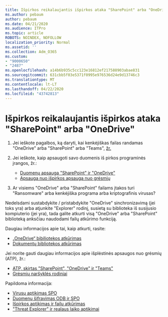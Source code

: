 ```yaml
---
title: Išpirkos reikalaujantis išpirkos ataka "SharePoint" arba "OneDrive"
ms.author: pebaum
author: pebaum
ms.date: 04/21/2020
ms.audience: ITPro
ms.topic: article
ROBOTS: NOINDEX, NOFOLLOW
localization_priority: Normal
ms.assetid: ''
ms.collection: Adm_O365
ms.custom:
- "9000650"
- "2487"
ms.openlocfilehash: a14b6b935c5cc123e16812ef217588903abae831
ms.sourcegitcommit: 631cbb5f03e5371f0995e976536d24e9d13746c3
ms.translationtype: MT
ms.contentlocale: lt-LT
ms.lasthandoff: 04/22/2020
ms.locfileid: "43742813"
---
```

# <a name="ransomware-attack-in-sharepoint-or-onedrive"></a>Išpirkos reikalaujantis išpirkos ataka "SharePoint" arba "OneDrive"

1.  Jei ieškote pagalbos, ką daryti, kai kenkėjiškas failas randamas "OneDrive" arba "SharePoint" arba "Teams", [žr.](https://support.office.com/en-ie/article/what-to-do-when-a-malicious-file-is-found-in-sharepoint-online-onedrive-or-microsoft-teams-01e902ad-a903-4e0f-b093-1e1ac0c37ad2)
2. Jei ieškote, kaip apsaugoti savo duomenis iš pirkos programinės įrangos, žr.:
    - [Duomenų apsauga "SharePoint" ir "OneDrive"](https://docs.microsoft.com/sharepoint/safeguarding-your-data) 
    - [Apsauga nuo išpirkos apsauga nuo grėsmių](https://docs.microsoft.com/windows/security/threat-protection/intelligence/ransomware-malware)    

3.  Ar visiems "OneDrive" arba "SharePoint" failams įtakos turi "Ransomware" arba kenkėjiška programa arba kriptografinis virusas? 

Nedelsdami sustabdykite / pristabdykite "OneDrive" sinchronizavimą (jei toks yra) arba atjunkite "Explorer" rodinį, susietą su biblioteka iš susijusio kompiuterio (jei yra), tada galite atkurti visą "OneDrive" arba "SharePoint" biblioteką anksčiau naudodami failų atkūrimo funkciją. 

Daugiau informacijos apie tai, kaip atkurti, rasite:

- [„OneDrive“ bibiliotekos atkūrimas](https://support.office.com/article/restore-your-onedrive-fa231298-759d-41cf-bcd0-25ac53eb8a150)
- [Dokumentų bibliotekos atkūrimas](https://support.office.com/article/restore-a-document-library-317791c3-8bd0-4dfd-8254-3ca90883d39a)

Jei norite gauti daugiau informacijos apie išplėstinės apsaugos nuo grėsmių (ATP), žr.:
- [ATP, skirtas "SharePoint", "OneDrive" ir "Teams"](https://docs.microsoft.com/office365/securitycompliance/atp-for-spo-odb-and-teams)
- [Grėsmių naršyklės rodiniai](https://docs.microsoft.com/office365/securitycompliance/threat-explorer-views)

Papildoma informacija:

- [Virusų aptikimas SPO](https://docs.microsoft.com/office365/securitycompliance/virus-detection-in-spo)</br>
- [Duomenų šifravimas ODB ir SPO](https://docs.microsoft.com/office365/securitycompliance/data-encryption-in-odb-and-spo)</br>
- [Išpirkos aptikimas ir failų atkūrimas](https://support.office.com/article/Ransomware-detection-and-recovering-your-files-0d90ec50-6bfd-40f4-acc7-b8c12c73637f)</br>
- ["Threat Explorer" ir realaus laiko aptikimai](https://docs.microsoft.com/office365/securitycompliance/threat-explorer-views)